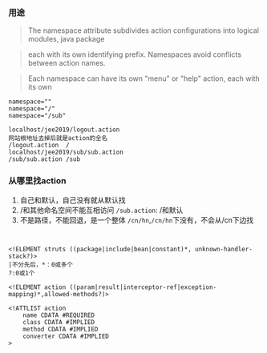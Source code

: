 ### 用途
 >The namespace attribute subdivides action configurations into logical modules, 
 java package
 
 >each with its own identifying prefix. Namespaces avoid conflicts between action names. 
 
 >Each namespace can have its own "menu" or "help" action, each with its own 
 
 ```
 namespace=""
 namespace="/"
 namespace="/sub"
 ```
 ```
 localhost/jee2019/logout.action
 网站根地址去掉后就是action的全名
 /logout.action  /
 localhost/jee2019/sub/sub.action
 /sub/sub.action /sub
 ```

### 从哪里找action
1. 自己和默认，自己没有就从默认找
2. /和其他命名空间不能互相访问 
`/sub.action`: /和默认
3. 不是路径，不能回退，是一个整体
`/cn/hn`,`/cn/hn`下没有，不会从/cn下边找

```


<!ELEMENT struts ((package|include|bean|constant)*, unknown-handler-stack?)>
|不分先后，*：0或多个
?:0或1个

<!ELEMENT action ((param|result|interceptor-ref|exception-mapping)*,allowed-methods?)>

<!ATTLIST action
    name CDATA #REQUIRED
    class CDATA #IMPLIED
    method CDATA #IMPLIED
    converter CDATA #IMPLIED
>
```